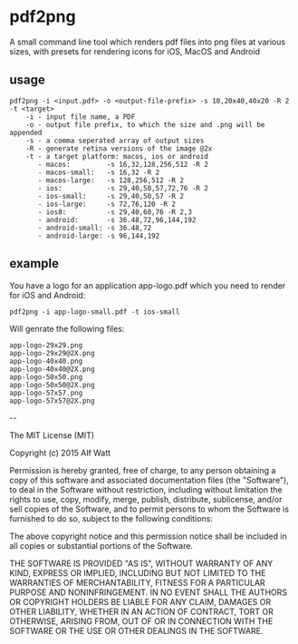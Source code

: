 # pdf2png

A small command line tool which renders pdf files into png files at various sizes,
with presets for rendering icons for iOS, MacOS and Android

## usage

    pdf2png -i <input.pdf> -o <output-file-prefix> -s 10,20x40,40x20 -R 2 -t <target>
        -i - input file name, a PDF
        -o - output file prefix, to which the size and .png will be appended
        -s - a comma seperated array of output sizes
        -R - generate retina versions of the image @2x
        -t - a target platform: macos, ios or android
           - macos:         -s 16,32,128,256,512 -R 2
           - macos-small:   -s 16,32 -R 2
           - macos-large:   -s 128,256,512 -R 2
           - ios:           -s 29,40,50,57,72,76 -R 2
           - ios-small:     -s 29,40,50,57 -R 2
           - ios-large:     -s 72,76,120 -R 2
           - ios8:          -s 29,40,60,76 -R 2,3
           - android:       -s 36.48,72,96,144,192
           - android-small: -s 36.48,72
           - android-large: -s 96,144,192

## example

You have a logo for an application app-logo.pdf which you need to render for iOS and Android:

    pdf2png -i app-logo-small.pdf -t ios-small

Will genrate the following files:

    app-logo-29x29.png
    app-logo-29x29@2X.png
    app-logo-40x40.png
    app-logo-40x40@2X.png
    app-logo-50x50.png
    app-logo-50x50@2X.png
    app-logo-57x57.png
    app-logo-57x57@2X.png

--

The MIT License (MIT)

Copyright (c) 2015 Alf Watt

Permission is hereby granted, free of charge, to any person obtaining a copy
of this software and associated documentation files (the "Software"), to deal
in the Software without restriction, including without limitation the rights
to use, copy, modify, merge, publish, distribute, sublicense, and/or sell
copies of the Software, and to permit persons to whom the Software is
furnished to do so, subject to the following conditions:

The above copyright notice and this permission notice shall be included in all
copies or substantial portions of the Software.

THE SOFTWARE IS PROVIDED "AS IS", WITHOUT WARRANTY OF ANY KIND, EXPRESS OR
IMPLIED, INCLUDING BUT NOT LIMITED TO THE WARRANTIES OF MERCHANTABILITY,
FITNESS FOR A PARTICULAR PURPOSE AND NONINFRINGEMENT. IN NO EVENT SHALL THE
AUTHORS OR COPYRIGHT HOLDERS BE LIABLE FOR ANY CLAIM, DAMAGES OR OTHER
LIABILITY, WHETHER IN AN ACTION OF CONTRACT, TORT OR OTHERWISE, ARISING FROM,
OUT OF OR IN CONNECTION WITH THE SOFTWARE OR THE USE OR OTHER DEALINGS IN THE
SOFTWARE.

